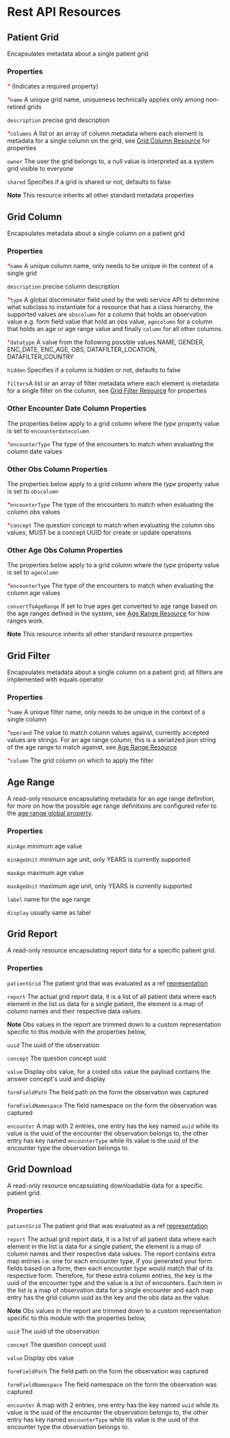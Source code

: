 # Rest API Resources

## Patient Grid

Encapsulates metadata about a single patient grid

### Properties

<i style='color:red'>*</i> (Indicates a required property)

<i style='color:red'>*</i>`name` A unique grid name, uniqueness technically applies only among non-retired grids

`description` precise grid description

<i style='color:red'>*</i>`columns` A list or an array of column metadata where each element is metadata for a single
column on the grid, see [Grid Column Resource](#grid-column) for properties

`owner` The user the grid belongs to, a null value is interpreted as a system grid visible to everyone

`shared` Specifies if a grid is shared or not, defaults to false

**Note** This resource inherits all other standard metadata properties

## Grid Column

Encapsulates metadata about a single column on a patient grid

### Properties

<i style='color:red'>*</i>`name` A unique column name, only needs to be unique in the context of a single grid

`description` precise column description

<i style='color:red'>*</i>`type` A global discriminator field used by the web service API to determine what subclass to
instantiate for a resource that has a class hierarchy, the supported values are `obscolumn` for a column that holds an
observation value e.g. form field value that hold an obs value, `agecolumn` for a column that holds an age or age range
value and finally `column` for all other columns.

<i style='color:red'>*</i>`datatype` A value from the following possible values NAME, GENDER, ENC_DATE, ENC_AGE, OBS,
DATAFILTER_LOCATION, DATAFILTER_COUNTRY

`hidden` Specifies if a column is hidden or not, defaults to false

`filters`A list or an array of filter metadata where each element is metadata for a single filter on the column, see
[Grid Filter Resource](#grid-filter) for properties

### Other Encounter Date Column Properties

The properties below apply to a grid column where the _type_ property value is set to `encounterdatecolumn`

<i style='color:red'>*</i>`encounterType` The type of the encounters to match when evaluating the column date values

### Other Obs Column Properties

The properties below apply to a grid column where the _type_ property value is set to `obscolumn`

<i style='color:red'>*</i>`encounterType` The type of the encounters to match when evaluating the column obs values

<i style='color:red'>*</i>`concept` The question concept to match when evaluating the column obs values, MUST be a
concept UUID for create or update operations

### Other Age Obs Column Properties

The properties below apply to a grid column where the _type_ property value is set to `agecolumn`

<i style='color:red'>*</i>`encounterType` The type of the encounters to match when evaluating the column age values

`convertToAgeRange` If set to true ages get converted to age range based on the age ranges defined in the system, see
[Age Range Resource](#age-range) for how ranges work.

**Note** This resource inherits all other standard resource properties

## Grid Filter

Encapsulates metadata about a single column on a patient grid, all filters are implemented with equals operator

### Properties

<i style='color:red'>*</i>`name` A unique filter name, only needs to be unique in the context of a single column

<i style='color:red'>*</i>`operand` The value to match column values against, currently accepted values are strings.
For an age range column, this is a serialized json string of the age range to match against,
see [Age Range Resource](#age-range)

<i style='color:red'>*</i>`column` The grid column on which to apply the filter

## Age Range

A read-only resource encapsulating metadata for an age range definition, for more on how the possible age range
definitions are configured refer to the [age range global property](../../../README.md#age-ranges).

### Properties

`minAge` minimum age value

`minAgeUnit` minimum age unit, only YEARS is currently supported

`maxAge` maximum age value

`maxAgeUnit` maximum age unit, only YEARS is currently supported

`label` name for the age range

`display` usually same as label

## Grid Report

A read-only resource encapsulating report data for a specific patient grid.

### Properties

`patientGrid` The patient grid that was evaluated as a ref [representation](https://wiki.openmrs.org/x/P4IaAQ)

`report` The actual grid report data, it is a list of all patient data where each element in the list us data for a
single patient, the element is a map of column names and their respective data values.

**Note** Obs values in the report are trimmed down to a custom representation specific to this module with the
properties below,

`uuid` The uuid of the observation

`concept` The question concept uuid

`value` Display obs value, for a coded obs value the payload contains the answer concept's uuid and display

`formFieldPath` The field path on the form the observation was captured

`formFieldNamespace` The field namespace on the form the observation was captured

`encounter` A map with 2 entries, one entry has the key named `uuid` while its value is the uuid of the encounter the
observation belongs to, the other entry has key named `encounterType` while its value is the uuid of the encounter type
the observation belongs to.

## Grid Download

A read-only resource encapsulating downloadable data for a specific patient grid.

### Properties

`patientGrid` The patient grid that was evaluated as a ref [representation](https://wiki.openmrs.org/x/P4IaAQ)

`report` The actual grid report data, it is a list of all patient data where each element in the list is data for a
single patient, the element is a map of column names and their respective data values. The report contains extra map
entries i.e. one for each encounter type, if you generated your form fields based on a form, then each encounter type
would match that of its respective form. Therefore, for these extra column entries, the key is the uuid of the encounter
type and the value is a list of encounters. Each item in the list is a map of observation data for a single encounter 
and each map entry has the grid column uuid as the key and the obs data as the value.

**Note** Obs values in the report are trimmed down to a custom representation specific to this module with the
properties below,

`uuid` The uuid of the observation

`concept` The question concept uuid

`value` Display obs value

`formFieldPath` The field path on the form the observation was captured

`formFieldNamespace` The field namespace on the form the observation was captured

`encounter` A map with 2 entries, one entry has the key named `uuid` while its value is the uuid of the encounter the
observation belongs to, the other entry has key named `encounterType` while its value is the uuid of the encounter type
the observation belongs to.
